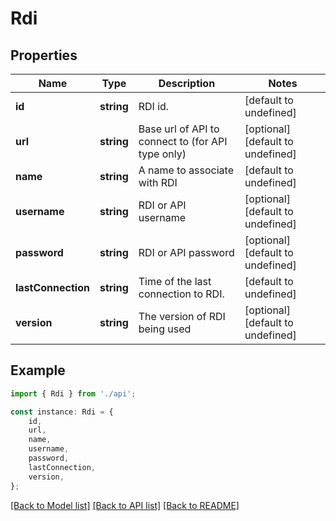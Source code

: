 # Rdi


## Properties

Name | Type | Description | Notes
------------ | ------------- | ------------- | -------------
**id** | **string** | RDI id. | [default to undefined]
**url** | **string** | Base url of API to connect to (for API type only) | [optional] [default to undefined]
**name** | **string** | A name to associate with RDI | [default to undefined]
**username** | **string** | RDI or API username | [optional] [default to undefined]
**password** | **string** | RDI or API password | [optional] [default to undefined]
**lastConnection** | **string** | Time of the last connection to RDI. | [default to undefined]
**version** | **string** | The version of RDI being used | [optional] [default to undefined]

## Example

```typescript
import { Rdi } from './api';

const instance: Rdi = {
    id,
    url,
    name,
    username,
    password,
    lastConnection,
    version,
};
```

[[Back to Model list]](../README.md#documentation-for-models) [[Back to API list]](../README.md#documentation-for-api-endpoints) [[Back to README]](../README.md)
